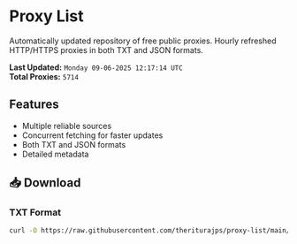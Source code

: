 # Proxy List

Automatically updated repository of free public proxies. Hourly refreshed HTTP/HTTPS proxies in both TXT and JSON formats.

**Last Updated:** `Monday 09-06-2025 12:17:14 UTC`  
**Total Proxies:** `5714`

## Features
- Multiple reliable sources
- Concurrent fetching for faster updates
- Both TXT and JSON formats
- Detailed metadata

## 📥 Download

### TXT Format
```bash
curl -O https://raw.githubusercontent.com/theriturajps/proxy-list/main/proxies.txt